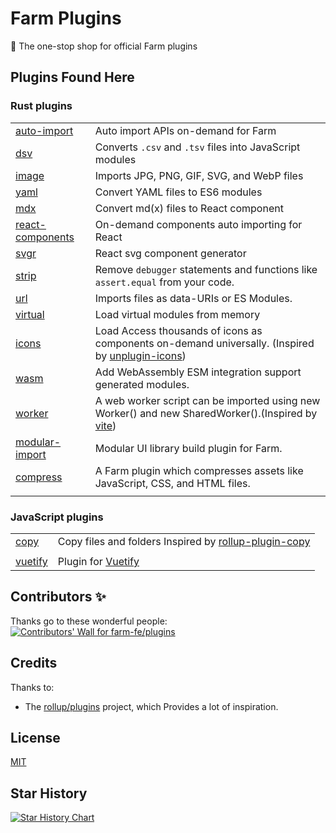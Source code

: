 # Farm Plugins

🍣 The one-stop shop for official Farm plugins

## Plugins Found Here

### Rust plugins

|                                                   |                                                                                                                                                |
| ------------------------------------------------- | ---------------------------------------------------------------------------------------------------------------------------------------------- |
| [auto-import](rust-plugins/auto-import)           | Auto import APIs on-demand for Farm                                                                                                            |
| [dsv](rust-plugins/dsv)                           | Converts `.csv` and `.tsv` files into JavaScript modules                                                                                       |
| [image](rust-plugins/image)                       | Imports JPG, PNG, GIF, SVG, and WebP files                                                                                                     |
| [yaml](rust-plugins/yaml)                         | Convert YAML files to ES6 modules                                                                                                              |
| [mdx](rust-plugins/mdx)                           | Convert md(x) files to React component                                                                                                         |
| [react-components](rust-plugins/react-components) | On-demand components auto importing for React                                                                                                  |
| [svgr](rust-plugins/svgr)                         | React svg component generator                                                                                                                  |
| [strip](rust-plugins/strip)                       | Remove `debugger` statements and functions like `assert.equal` from your code.                                                                 |
| [url](rust-plugins/url)                           | Imports files as data-URIs or ES Modules.                                                                                                      |
| [virtual](rust-plugins/virtual)                   | Load virtual modules from memory                                                                                                               |
| [icons](rust-plugins/icons)                       | Load Access thousands of icons as components on-demand universally. (Inspired by [unplugin-icons](https://github.com/unplugin/unplugin-icons)) |
| [wasm](rust-plugins/wasm)                         | Add WebAssembly ESM integration support generated modules.                                                                                     |
| [worker](rust-plugins/worker)                     | A web worker script can be imported using new Worker() and new SharedWorker().(Inspired by [vite](https://github.com/vitejs/vite))             |
| [modular-import](rust-plugins/modular-import)     | Modular UI library build plugin for Farm.                                                                                                      |
| [compress](rust-plugins/compress)                 | A Farm plugin which compresses assets like JavaScript, CSS, and HTML files.                                                                    |
|                                                   |                                                                                                                                                |

### JavaScript plugins

|                               |                                                                                                              |
| ----------------------------- | ------------------------------------------------------------------------------------------------------------ |
| [copy](js-plugins/copy)       | Copy files and folders Inspired by [rollup-plugin-copy](https://github.com/vladshcherbin/rollup-plugin-copy) |
|                               |                                                                                                              |
| [vuetify](js-plugins/vuetify) | Plugin for [Vuetify](https://vuetifyjs.com/)                                                                 |

## Contributors ✨

Thanks go to these wonderful people:
<a href="https://github.com/farm-fe/plugins/graphs/contributors">
<img src="https://contri.buzz/api/wall?repo=farm-fe/plugins" alt="Contributors' Wall for farm-fe/plugins" />
</a>

## Credits

Thanks to:

- The [rollup/plugins](https://github.com/rollup/plugins) project, which Provides a lot of inspiration.

## License

[MIT](./LICENSE)

## Star History

[![Star History Chart](https://api.star-history.com/svg?repos=farm-fe/plugins&type=Timeline)](https://star-history.com/#farm-fe/plugins&Timeline)
